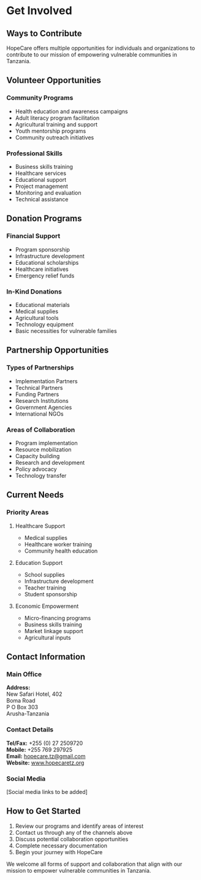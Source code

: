 # Get Involved

## Ways to Contribute

HopeCare offers multiple opportunities for individuals and organizations to contribute to our mission of empowering vulnerable communities in Tanzania.

## Volunteer Opportunities

### Community Programs
- Health education and awareness campaigns
- Adult literacy program facilitation
- Agricultural training and support
- Youth mentorship programs
- Community outreach initiatives

### Professional Skills
- Business skills training
- Healthcare services
- Educational support
- Project management
- Monitoring and evaluation
- Technical assistance

## Donation Programs

### Financial Support
- Program sponsorship
- Infrastructure development
- Educational scholarships
- Healthcare initiatives
- Emergency relief funds

### In-Kind Donations
- Educational materials
- Medical supplies
- Agricultural tools
- Technology equipment
- Basic necessities for vulnerable families

## Partnership Opportunities

### Types of Partnerships
- Implementation Partners
- Technical Partners
- Funding Partners
- Research Institutions
- Government Agencies
- International NGOs

### Areas of Collaboration
- Program implementation
- Resource mobilization
- Capacity building
- Research and development
- Policy advocacy
- Technology transfer

## Current Needs

### Priority Areas
1. Healthcare Support
   - Medical supplies
   - Healthcare worker training
   - Community health education

2. Education Support
   - School supplies
   - Infrastructure development
   - Teacher training
   - Student sponsorship

3. Economic Empowerment
   - Micro-financing programs
   - Business skills training
   - Market linkage support
   - Agricultural inputs

## Contact Information

### Main Office
**Address:**  
New Safari Hotel, 402  
Boma Road  
P O Box 303  
Arusha-Tanzania

### Contact Details
**Tel/Fax:** +255 (0) 27 2509720  
**Mobile:** +255 769 297925  
**Email:** hopecare.tz@gmail.com  
**Website:** www.hopecaretz.org

### Social Media
[Social media links to be added]

## How to Get Started

1. Review our programs and identify areas of interest
2. Contact us through any of the channels above
3. Discuss potential collaboration opportunities
4. Complete necessary documentation
5. Begin your journey with HopeCare

We welcome all forms of support and collaboration that align with our mission to empower vulnerable communities in Tanzania.
